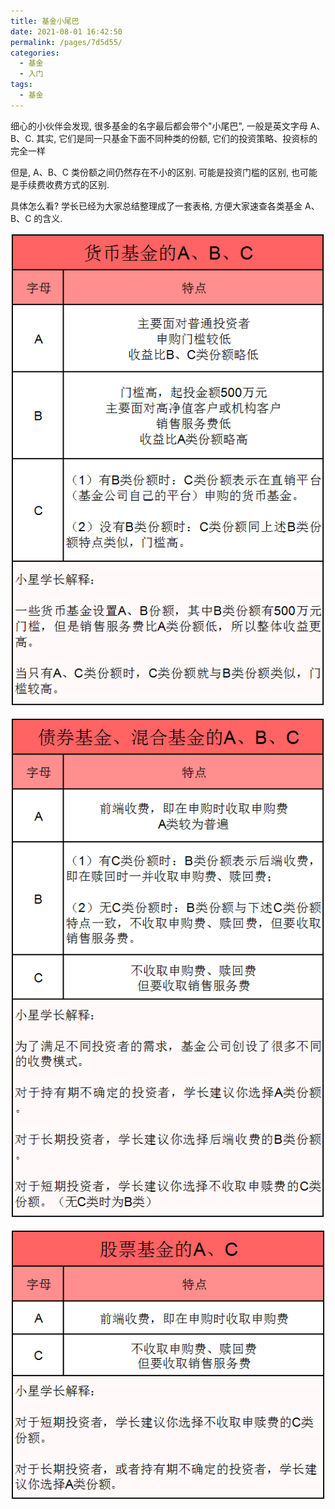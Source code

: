 ```yaml
---
title: 基金小尾巴
date: 2021-08-01 16:42:50
permalink: /pages/7d5d55/
categories:
  - 基金
  - 入门
tags:
  - 基金
---
```


细心的小伙伴会发现, 很多基金的名字最后都会带个"小尾巴", 一般是英文字母 A、B、C. 其实, 它们是同一只基金下面不同种类的份额, 它们的投资策略、投资标的完全一样

但是, A、B、C 类份额之间仍然存在不小的区别. 可能是投资门槛的区别, 也可能是手续费收费方式的区别.

具体怎么看? 学长已经为大家总结整理成了一套表格, 方便大家速查各类基金 A、B、C 的含义.

![](../../.vuepress/public/img/fund/042.png)

![](../../.vuepress/public/img/fund/043.png)

![](../../.vuepress/public/img/fund/044.png)
